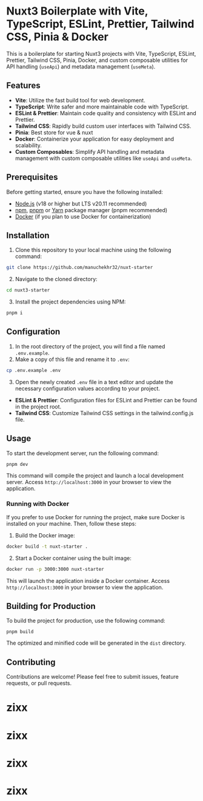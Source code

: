 # Nuxt3 Boilerplate with Vite, TypeScript, ESLint, Prettier, Tailwind CSS, Pinia & Docker

This is a boilerplate for starting Nuxt3 projects with Vite, TypeScript, ESLint, Prettier, Tailwind CSS, Pinia, Docker, and custom composable utilities for API handling (`useApi`) and metadata management (`useMeta`).

## Features
- **Vite**: Utilize the fast build tool for web development.
- **TypeScript**: Write safer and more maintainable code with TypeScript.
- **ESLint & Prettier**: Maintain code quality and consistency with ESLint and Prettier.
- **Tailwind CSS**: Rapidly build custom user interfaces with Tailwind CSS.
- **Pinia**: Best store for vue & nuxt
- **Docker**: Containerize your application for easy deployment and scalability.
- **Custom Composables**: Simplify API handling and metadata management with custom composable utilities like `useApi` and `useMeta`.

## Prerequisites

Before getting started, ensure you have the following installed:

- [Node.js](https://nodejs.org/) (v18 or higher but LTS v20.11 recommended)
- [npm](https://www.npmjs.com/), [pnpm](https://pnpm.io/) or [Yarn](https://yarnpkg.com/) package manager (pnpm recommended)
- [Docker](https://www.docker.com/) (if you plan to use Docker for containerization)


## Installation
1. Clone this repository to your local machine using the following command:
```bash
git clone https://github.com/manuchekhr32/nuxt-starter
```

2. Navigate to the cloned directory:
```bash
cd nuxt3-starter
```

3. Install the project dependencies using NPM:
```bash
pnpm i
```

## Configuration
1. In the root directory of the project, you will find a file named `.env.example`.
2. Make a copy of this file and rename it to `.env`:
```bash
cp .env.example .env
```

3. Open the newly created `.env` file in a text editor and update the necessary configuration values according to your project.
- __ESLint & Prettier__: Configuration files for ESLint and Prettier can be found in the project root.
- __Tailwind CSS__: Customize Tailwind CSS settings in the tailwind.config.js file.

## Usage

To start the development server, run the following command:
```
pnpm dev
```

This command will compile the project and launch a local development server. Access `http://localhost:3000` in your browser to view the application.


### Running with Docker
If you prefer to use Docker for running the project, make sure Docker is installed on your machine. Then, follow these steps:
1. Build the Docker image:
```bash
docker build -t nuxt-starter .
```

2. Start a Docker container using the built image:
```bash
docker run -p 3000:3000 nuxt-starter
```
This will launch the application inside a Docker container. Access `http://localhost:3000` in your browser to view the application.

## Building for Production
To build the project for production, use the following command:

```
pnpm build
```
The optimized and minified code will be generated in the `dist` directory.

## Contributing
Contributions are welcome! Please feel free to submit issues, feature requests, or pull requests.
# zixx
# zixx
# zixx
# zixx
